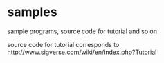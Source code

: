 samples
=======

sample programs, source code for tutorial and so on

source code for tutorial corresponds to http://www.sigverse.com/wiki/en/index.php?Tutorial

